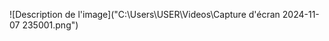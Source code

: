 ![Description de l'image]("C:\Users\USER\Videos\Capture d'écran 2024-11-07 235001.png")






















